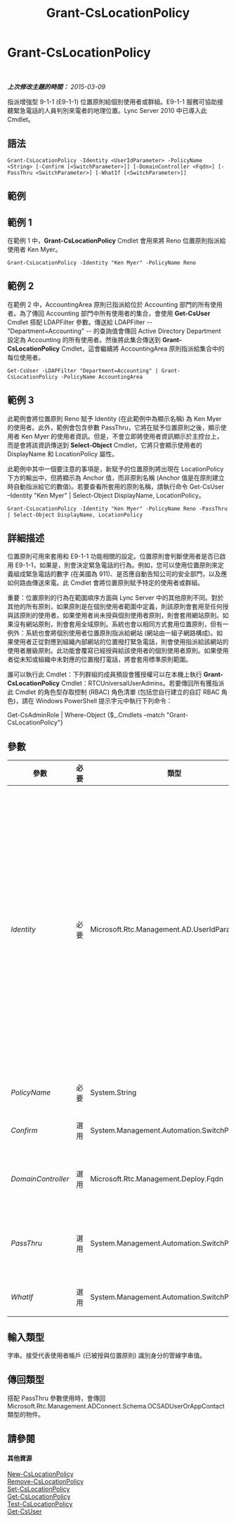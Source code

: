 ﻿---
title: Grant-CsLocationPolicy
TOCTitle: Grant-CsLocationPolicy
ms:assetid: f820f892-c247-447c-947a-00414189842e
ms:mtpsurl: https://technet.microsoft.com/zh-tw/library/Gg413049(v=OCS.15)
ms:contentKeyID: 49292865
ms.date: 08/24/2015
mtps_version: v=OCS.15
ms.translationtype: HT
---

# Grant-CsLocationPolicy

 

_**上次修改主題的時間：** 2015-03-09_

指派增強型 9-1-1 (E9-1-1) 位置原則給個別使用者或群組。E9-1-1 服務可協助接聽緊急電話的人員判別來電者的地理位置。Lync Server 2010 中已導入此 Cmdlet。

## 語法

    Grant-CsLocationPolicy -Identity <UserIdParameter> -PolicyName <String> [-Confirm [<SwitchParameter>]] [-DomainController <Fqdn>] [-PassThru <SwitchParameter>] [-WhatIf [<SwitchParameter>]]

## 範例

## 範例 1

在範例 1 中，**Grant-CsLocationPolicy** Cmdlet 會用來將 Reno 位置原則指派給使用者 Ken Myer。

    Grant-CsLocationPolicy -Identity "Ken Myer" -PolicyName Reno

## 範例 2

在範例 2 中，AccountingArea 原則已指派給位於 Accounting 部門的所有使用者。為了傳回 Accounting 部門中所有使用者的集合，會使用 **Get-CsUser** Cmdlet 搭配 LDAPFilter 參數。傳送給 LDAPFilter -- "Department=Accounting" -- 的查詢值會傳回 Active Directory Department 設定為 Accounting 的所有使用者。然後將此集合傳送到 **Grant-CsLocationPolicy** Cmdlet，這會繼續將 AccountingArea 原則指派給集合中的每位使用者。

    Get-CsUser -LDAPFilter "Department=Accounting" | Grant-CsLocationPolicy -PolicyName AccountingArea

## 範例 3

此範例會將位置原則 Reno 賦予 Identity (在此範例中為顯示名稱) 為 Ken Myer 的使用者。此外，範例會包含參數 PassThru，它將在賦予位置原則之後，顯示使用者 Ken Myer 的使用者資訊。但是，不會立即將使用者資訊顯示於主控台上，而是會將該資訊傳送到 **Select-Object** Cmdlet，它將只會顯示使用者的 DisplayName 和 LocationPolicy 屬性。

此範例中其中一個要注意的事項是，新賦予的位置原則將出現在 LocationPolicy 下方的輸出中，但將顯示為 Anchor 值，而非原則名稱 (Anchor 值是在原則建立時自動指派給它的數值)。若要查看所套用的原則名稱，請執行命令 Get-CsUser –Identity "Ken Myer" | Select-Object DisplayName, LocationPolicy。

    Grant-CsLocationPolicy -Identity "Ken Myer" -PolicyName Reno -PassThru | Select-Object DisplayName, LocationPolicy

## 詳細描述

位置原則可用來套用和 E9-1-1 功能相關的設定。位置原則會判斷使用者是否已啟用 E9-1-1，如果是，則會決定緊急電話的行為。例如，您可以使用位置原則來定義組成緊急電話的數字 (在美國為 911)、是否應自動告知公司的安全部門，以及應如何路由傳送來電。此 Cmdlet 會將位置原則賦予特定的使用者或群組。

重要：位置原則的行為在範圍順序方面與 Lync Server 中的其他原則不同。對於其他的所有原則，如果原則是在個別使用者範圍中定義，則該原則會套用至任何授與該原則的使用者。如果使用者尚未授與個別使用者原則，則會套用網站原則。如果沒有網站原則，則會套用全域原則。系統也會以相同方式套用位置原則，但有一例外：系統也會將個別使用者位置原則指派給網站 (網站由一組子網路構成)。如果使用者正從對應到組織內部網站的位置撥打緊急電話，則會使用指派給該網站的使用者層級原則。此功能會覆寫已經授與給該使用者的個別使用者原則。如果使用者從未知或組織中未對應的位置撥打電話，將會套用標準原則範圍。

誰可以執行此 Cmdlet：下列群組的成員預設會獲授權可以在本機上執行 **Grant-CsLocationPolicy** Cmdlet：RTCUniversalUserAdmins。若要傳回所有獲指派此 Cmdlet 的角色型存取控制 (RBAC) 角色清單 (包括您自行建立的自訂 RBAC 角色)，請在 Windows PowerShell 提示字元中執行下列命令：

Get-CsAdminRole | Where-Object {$\_.Cmdlets –match "Grant-CsLocationPolicy"}

## 參數


<table>
<colgroup>
<col style="width: 25%" />
<col style="width: 25%" />
<col style="width: 25%" />
<col style="width: 25%" />
</colgroup>
<thead>
<tr class="header">
<th>參數</th>
<th>必要</th>
<th>類型</th>
<th>說明</th>
</tr>
</thead>
<tbody>
<tr class="odd">
<td><p><em>Identity</em></p></td>
<td><p>必要</p></td>
<td><p>Microsoft.Rtc.Management.AD.UserIdParameter</p></td>
<td><p>指出要將原則指派給哪一個使用者帳戶的 Identity。可以使用下列四種格式的其中一種來指定使用者識別：1) 使用者的 SIP 位址；2) 使用者的使用者主體名稱 (UPN)；3) 使用者的網域名稱和登入名稱，必須是「網域\登入」格式 (如 litwareinc\kenmyer)；4) 使用者的 Active Directory 顯示名稱 (如 Ken Myer)。請注意，無法使用 SAMAccountName 做為識別身分。</p>
<p>此外，使用顯示名稱做為使用者 Identity 時，可以使用星號 (*) 萬用字元。例如，Identity &quot;* Smith&quot; 會將原則賦予姓氏為 Smith 的所有使用者。</p></td>
</tr>
<tr class="even">
<td><p><em>PolicyName</em></p></td>
<td><p>必要</p></td>
<td><p>System.String</p></td>
<td><p>要套用至使用者之位置原則的 Identity。</p></td>
</tr>
<tr class="odd">
<td><p><em>Confirm</em></p></td>
<td><p>選用</p></td>
<td><p>System.Management.Automation.SwitchParameter</p></td>
<td><p>在執行命令前先提示確認。</p></td>
</tr>
<tr class="even">
<td><p><em>DomainController</em></p></td>
<td><p>選用</p></td>
<td><p>Microsoft.Rtc.Management.Deploy.Fqdn</p></td>
<td><p>容許您指定網域控制站。若未指定網域控制站，則會使用第一個可用的網域控制站。</p></td>
</tr>
<tr class="odd">
<td><p><em>PassThru</em></p></td>
<td><p>選用</p></td>
<td><p>System.Management.Automation.SwitchParameter</p></td>
<td><p>包含此參數 (不會取得值) 會在 Cmdlet 完成時顯示使用者資訊。執行此 Cmdlet 時通常不會有輸出。</p></td>
</tr>
<tr class="even">
<td><p><em>WhatIf</em></p></td>
<td><p>選用</p></td>
<td><p>System.Management.Automation.SwitchParameter</p></td>
<td><p>說明執行命令時若不實際執行命令的後果。</p></td>
</tr>
</tbody>
</table>


## 輸入類型

字串。接受代表使用者帳戶 (已被授與位置原則) 識別身分的管線字串值。

## 傳回類型

搭配 PassThru 參數使用時，會傳回 Microsoft.Rtc.Management.ADConnect.Schema.OCSADUserOrAppContact 類型的物件。

## 請參閱

#### 其他資源

[New-CsLocationPolicy](new-cslocationpolicy.md)  
[Remove-CsLocationPolicy](remove-cslocationpolicy.md)  
[Set-CsLocationPolicy](set-cslocationpolicy.md)  
[Get-CsLocationPolicy](get-cslocationpolicy.md)  
[Test-CsLocationPolicy](test-cslocationpolicy.md)  
[Get-CsUser](get-csuser.md)

